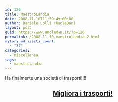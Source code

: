 ```yaml
---
id: 126
title: MaestroLandia
date: 2008-11-10T11:59:49+00:00
author: Daniele Lolli (UncleDan)
layout: post
guid: https://www.uncledan.it/?p=126
permalink: /2008-11-10-maestrolandia-2.html
mytory_md_visits_count:
  - "37"
categories:
  - Miscellanea
tags:
  - maestrolandia
---
```

Ha finalmente una società di trasporti!!!!

<h2 style="text-align: center;">
  <a href="http://maestrolandia.myminicity.com/tra" target="_blank">Migliora i trasporti!</a>
</h2>